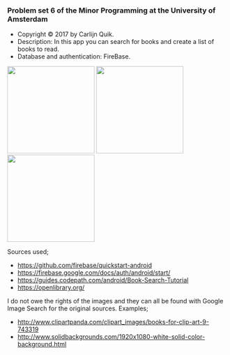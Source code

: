 ### Problem set 6 of the Minor Programming at the University of Amsterdam

- Copyright © 2017 by Carlijn Quik.
- Description: In this app you can search for books and create a list of books to read.
- Database and authentication: FireBase.

<img src="https://raw.githubusercontent.com/carlijnq/carlijnquik-pset6/b4e2af6e187ccecc09b7fb588c69908c505ff9f3/doc/Screenshot_2016-12-17-21-31-47.png" width="200">
<img src="https://raw.githubusercontent.com/carlijnq/carlijnquik-pset6/b4e2af6e187ccecc09b7fb588c69908c505ff9f3/doc/Screenshot_2016-12-17-21-33-01.png" width="200">
<img src="https://raw.githubusercontent.com/carlijnq/carlijnquik-pset6/b4e2af6e187ccecc09b7fb588c69908c505ff9f3/doc/Screenshot_2016-12-17-21-33-21.png" width="200">

Sources used;
- https://github.com/firebase/quickstart-android
- https://firebase.google.com/docs/auth/android/start/
- https://guides.codepath.com/android/Book-Search-Tutorial
- https://openlibrary.org/

I do not owe the rights of the images and they can all be found with Google Image Search for the original sources. Examples;
- http://www.clipartpanda.com/clipart_images/books-for-clip-art-9-743319
- http://www.solidbackgrounds.com/1920x1080-white-solid-color-background.html



